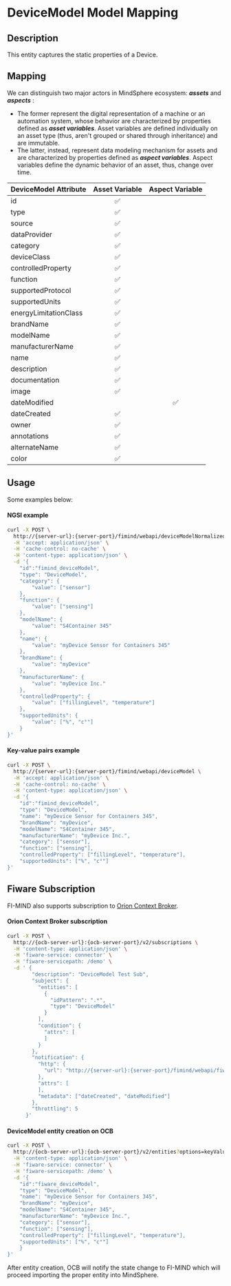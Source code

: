 # DeviceModel Model Mapping

## Description

This entity captures the static properties of a Device.

## Mapping

We can distinguish two major actors in MindSphere ecosystem: _**assets**_ and _**aspects**_ :
* The former represent the digital representation of a machine or an automation system, whose behavior are characterized by properties defined as _**asset variables**_. Asset variables are defined individually on an asset type (thus, aren't grouped or shared through inheritance) and are immutable.
* The latter, instead, represent data modeling mechanism for assets and are characterized by properties defined as _**aspect variables**_. Aspect variables define the dynamic behavior of an asset, thus, change over time.

|  **DeviceModel Attribute**  |  **Asset Variable**  |  **Aspect Variable**  |
|-----------------------------|:--------------------------:|:--------------------------:|
|  id  |  :white_check_mark:  |    |
|  type  |  :white_check_mark:  |    |
|  source  |  :white_check_mark:  |    |
|  dataProvider  |  :white_check_mark:  |    |
|  category  |  :white_check_mark:  |    |
|  deviceClass  |  :white_check_mark:  |    |
|  controlledProperty  |  :white_check_mark:  |    |
|  function  |  :white_check_mark:  |    |
|  supportedProtocol  |  :white_check_mark:  |    |
|  supportedUnits  |  :white_check_mark:  |    |
|  energyLimitationClass  |  :white_check_mark:  |    |
|  brandName  |  :white_check_mark:  |    |
|  modelName  |  :white_check_mark:  |    |
|  manufacturerName  |  :white_check_mark:  |    |
|  name  |  :white_check_mark:  |    |
|  description  |  :white_check_mark:  |    |
|  documentation  |  :white_check_mark:  |    |
|  image  |  :white_check_mark:  |    |
|  dateModified  |    |  :white_check_mark:  |
|  dateCreated  |  :white_check_mark:  |    |
|  owner  |  :white_check_mark:  |    |
|  annotations  |  :white_check_mark:  |    |
|  alternateName  |  :white_check_mark:  |    |
|  color  |  :white_check_mark:  |    |

## Usage

Some examples below:

#### NGSI example

```sh
curl -X POST \
  http://{server-url}:{server-port}/fimind/webapi/deviceModelNormalized \
  -H 'accept: application/json' \
  -H 'cache-control: no-cache' \
  -H 'content-type: application/json' \
  -d '{
	"id":"fimind_deviceModel",
    "type": "DeviceModel",
    "category": {
        "value": ["sensor"]
    },
    "function": {
        "value": ["sensing"]
    },
    "modelName": {
        "value": "S4Container 345"
    },
    "name": {
        "value": "myDevice Sensor for Containers 345"
    },
    "brandName": {
        "value": "myDevice"
    },
    "manufacturerName": {
        "value": "myDevice Inc."
    },
    "controlledProperty": {
        "value": ["fillingLevel", "temperature"]
    },
    "supportedUnits": {
        "value": ["%", "c°"]
    }
}'
```
#### Key-value pairs example

```sh
curl -X POST \
  http://{server-url}:{server-port}/fimind/webapi/deviceModel \
  -H 'accept: application/json' \
  -H 'cache-control: no-cache' \
  -H 'content-type: application/json' \
  -d '{
	"id":"fimind_deviceModel",
    "type": "DeviceModel",
    "name": "myDevice Sensor for Containers 345",
    "brandName": "myDevice",
    "modelName": "S4Container 345",
    "manufacturerName": "myDevice Inc.",
    "category": ["sensor"],
    "function": ["sensing"],
    "controlledProperty": ["fillingLevel", "temperature"],
    "supportedUnits": ["%", "c°"]
}'
```

## Fiware Subscription

FI-MIND also supports subscription to [Orion Context Broker](https://fiware-orion.readthedocs.io/en/master/).

#### Orion Context Broker subscription

```sh
curl -X POST \
  http://{ocb-server-url}:{ocb-server-port}/v2/subscriptions \
  -H 'content-type: application/json' \
  -H 'fiware-service: connector' \
  -H 'fiware-servicepath: /demo' \
  -d ' {
        "description": "DeviceModel Test Sub",
        "subject": {
          "entities": [
            {
              "idPattern": ".*",
              "type": "DeviceModel"
            }
          ],
          "condition": {
            "attrs": [
            ]
          }
        },
        "notification": {
          "http": {
            "url": "http://{server-url}:{server-port}/fimind/webapi/fiware-notification"
          },
          "attrs": [
          ],
          "metadata": ["dateCreated", "dateModified"]
        },
        "throttling": 5
      }'
```

#### DeviceModel entity creation on OCB

```sh
curl -X POST \
  http://{ocb-server-url}:{ocb-server-port}/v2/entities?options=keyValues \
  -H 'content-type: application/json' \
  -H 'fiware-service: connector' \
  -H 'fiware-servicepath: /demo' \
  -d '{
    "id":"fiware_deviceModel",
    "type": "DeviceModel",
    "name": "myDevice Sensor for Containers 345",
    "brandName": "myDevice",
    "modelName": "S4Container 345",
    "manufacturerName": "myDevice Inc.",
    "category": ["sensor"],
    "function": ["sensing"],
    "controlledProperty": ["fillingLevel", "temperature"],
    "supportedUnits": ["%", "c°"]
    }
}'
```

After entity creation, OCB will notify the state change to FI-MIND which will proceed importing the proper entity into MindSphere.
